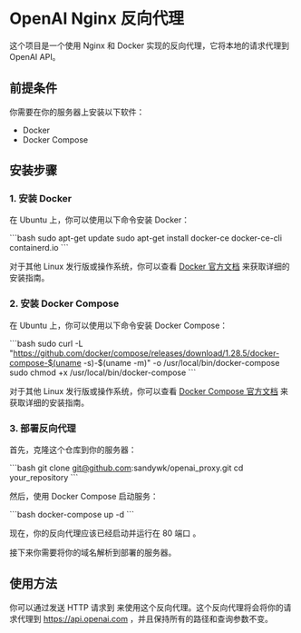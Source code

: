 # OpenAI Nginx 反向代理

这个项目是一个使用 Nginx 和 Docker 实现的反向代理，它将本地的请求代理到 OpenAI API。

## 前提条件

你需要在你的服务器上安装以下软件：

- Docker
- Docker Compose

## 安装步骤

### 1. 安装 Docker

在 Ubuntu 上，你可以使用以下命令安装 Docker：

\`\`\`bash
sudo apt-get update
sudo apt-get install docker-ce docker-ce-cli containerd.io
\`\`\`

对于其他 Linux 发行版或操作系统，你可以查看 [Docker 官方文档](https://docs.docker.com/engine/install/) 来获取详细的安装指南。

### 2. 安装 Docker Compose

在 Ubuntu 上，你可以使用以下命令安装 Docker Compose：

\`\`\`bash
sudo curl -L "https://github.com/docker/compose/releases/download/1.28.5/docker-compose-$(uname -s)-$(uname -m)" -o /usr/local/bin/docker-compose
sudo chmod +x /usr/local/bin/docker-compose
\`\`\`

对于其他 Linux 发行版或操作系统，你可以查看 [Docker Compose 官方文档](https://docs.docker.com/compose/install/) 来获取详细的安装指南。

### 3. 部署反向代理

首先，克隆这个仓库到你的服务器：

\`\`\`bash
git clone git@github.com:sandywk/openai_proxy.git
cd your_repository
\`\`\`

然后，使用 Docker Compose 启动服务：

\`\`\`bash
docker-compose up -d
\`\`\`

现在，你的反向代理应该已经启动并运行在 80 端口 。

接下来你需要将你的域名解析到部署的服务器。

## 使用方法

你可以通过发送 HTTP 请求到 来使用这个反向代理。这个反向代理将会将你的请求代理到 https://api.openai.com ，并且保持所有的路径和查询参数不变。
